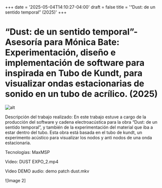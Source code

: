 +++
date = '2025-05-04T14:10:27-04:00'
draft = false
title = '“Dust: de un sentido temporal” (2025)'
+++
# “Dust: de un sentido temporal”- Asesoría para Mónica Bate: Experimentación, diseño e implementación de software para inspirada en Tubo de Kundt, para visualizar ondas estacionarias de sonido en un tubo de acrílico. (2025)

![alt](dust-object.jpg)

Descripción del trabajo realizado:
En este trabajo estuve a cargo de la producción del software y cadena electroacústica para la obra “Dust: de un sentido temporal”, y también de la experimentación del material que iba a estar dentro del tubo. Esta obra está basada en el tubo de kundt, un experimento acústico para visualizar los nodos y anti nodos de una onda estacionaria.

Tecnologías: MaxMSP

Video:  DUST EXPO_2.mp4

Video DEMO audio:  demo patch dust.mkv

![Image 2]

